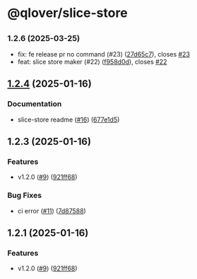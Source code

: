 # @qlover/slice-store

## <small>1.2.6 (2025-03-25)</small>

* fix: fe release pr no command (#23) ([27d65c7](https://github.com/qlover/slice-store/commit/27d65c7)), closes [#23](https://github.com/qlover/slice-store/issues/23)
* feat: slice store maker (#22) ([f958d0d](https://github.com/qlover/slice-store/commit/f958d0d)), closes [#22](https://github.com/qlover/slice-store/issues/22)

## [1.2.4](https://github.com/qlover/slice-store/compare/slice-store-v1.2.3...slice-store-v1.2.4) (2025-01-16)


### Documentation

* slice-store readme ([#16](https://github.com/qlover/slice-store/issues/16)) ([677e1d5](https://github.com/qlover/slice-store/commit/677e1d591fa1bcd2bfbca13722c44ef229a171d4))

## 1.2.3 (2025-01-16)


### Features

* v1.2.0 ([#9](https://github.com/qlover/slice-store/issues/9)) ([921ff68](https://github.com/qlover/slice-store/commit/921ff686596699a9ff5194a6dc7bff878a690938))


### Bug Fixes

* ci error ([#11](https://github.com/qlover/slice-store/issues/11)) ([7d87588](https://github.com/qlover/slice-store/commit/7d87588118532f0ebad239739f1173e43bd5378c))

## 1.2.1 (2025-01-16)


### Features

* v1.2.0 ([#9](https://github.com/qlover/slice-store/issues/9)) ([921ff68](https://github.com/qlover/slice-store/commit/921ff686596699a9ff5194a6dc7bff878a690938))
